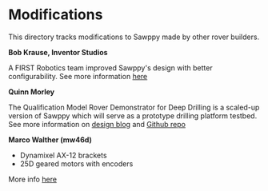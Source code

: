 # Modifications

This directory tracks modifications to Sawppy made by other rover builders.

__Bob Krause, Inventor Studios__

A FIRST Robotics team improved Sawppy's design with better configurability.
See more information [here](bob_krause/README.md)

__Quinn Morley__

The Qualification Model Rover Demonstrator for Deep Drilling is a scaled-up
version of Sawppy which will serve as a prototype drilling platform testbed.
See more information on [design blog](https://www.quinnmorley.com/2019/02/qmrd3-rover-testbed.html)
and [Github repo](https://github.com/Shootquinn/QMRD3)

__Marco Walther (mw46d)__

* Dynamixel AX-12 brackets
* 25D geared motors with encoders

More info [here](Marco_Walther/README.md)
